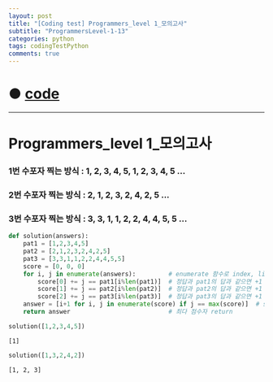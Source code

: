 ```yaml
---
layout: post
title: "[Coding test] Programmers_level 1_모의고사"
subtitle: "ProgrammersLevel-1-13"
categories: python
tags: codingTestPython
comments: true
---
```


# ● [code](https://github.com/JeongJaeyoung0/coding_test/blob/b7d593bd88be48e7aa8811648f36de795cbf055e/210627_Programmers_level%201_%EB%AA%A8%EC%9D%98%EA%B3%A0%EC%82%AC.ipynb)

***

# Programmers_level 1_모의고사
### 1번 수포자 찍는 방식 : 1, 2, 3, 4, 5, 1, 2, 3, 4, 5 ...
### 2번 수포자 찍는 방식 : 2, 1, 2, 3, 2, 4, 2, 5 ...
### 3번 수포자 찍는 방식 : 3, 3, 1, 1, 2, 2, 4, 4, 5, 5 ...


```python
def solution(answers):
    pat1 = [1,2,3,4,5]
    pat2 = [2,1,2,3,2,4,2,5]
    pat3 = [3,3,1,1,2,2,4,4,5,5]
    score = [0, 0, 0]
    for i, j in enumerate(answers):         # enumerate 함수로 index, list로 for문
        score[0] += j == pat1[i%len(pat1)]  # 정답과 pat1의 답과 같으면 +1
        score[1] += j == pat2[i%len(pat2)]  # 정답과 pat2의 답과 같으면 +1
        score[2] += j == pat3[i%len(pat3)]  # 정답과 pat3의 답과 같으면 +1
    answer = [i+1 for i, j in enumerate(score) if j == max(score)]  # score중 최고 점수와 비교하여 최다점 번호 리스트
    return answer                           # 최다 점수자 return
```


```python
solution([1,2,3,4,5])
```




    [1]




```python
solution([1,3,2,4,2])
```




    [1, 2, 3]
